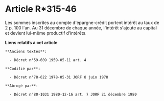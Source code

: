 # Article R*315-46

Les sommes inscrites au compte d'épargne-crédit portent intérêt au taux de 2 p. 100 l'an. Au 31 décembre de chaque année,
l'intérêt s'ajoute au capital et devient lui-même productif d'intérêts.

**Liens relatifs à cet article**

	**Anciens textes**:

	  - Décret n°59-609 1959-05-11 art. 4

	**Codifié par**:

	  - Décret n°78-622 1978-05-31 JORF 8 juin 1978

	**Abrogé par**:

	  - Décret n°80-1031 1980-12-16 art. 7 JORF 21 décembre 1980
